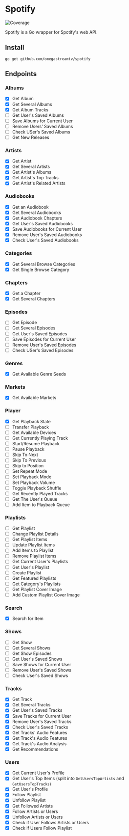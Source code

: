 # Spotify

![Coverage](https://img.shields.io/badge/Coverage-16.9%25-red)

Spotify is a Go wrapper for Spotify's web API.

## Install

```cli
go get github.com/omegastreamtv/spotify
```

## Endpoints

### Albums

- [x] Get Album
- [x] Get Several Albums
- [x] Get Album Tracks
- [ ] Get User's Saved Albums
- [ ] Save Albums for Current User
- [ ] Remove Users' Saved Albums
- [ ] Check USer's Saved Albums
- [ ] Get New Releases

### Artists

- [x] Get Artist
- [x] Get Several Artists
- [x] Get Artist's Albums
- [x] Get Artist's Top Tracks
- [x] Get Artist's Related Artists

### Audiobooks

- [x] Get an Audiobook
- [x] Get Several Audiobooks
- [x] Get Audiobook Chapters
- [x] Get User's Saved Audiobooks
- [x] Save Audiobooks for Current User
- [x] Remove User's Saved Audiobooks
- [x] Check User's Saved Audiobooks

### Categories

- [x] Get Several Browse Categories
- [x] Get Single Browse Category

### Chapters

- [x] Get a Chapter
- [x] Get Several Chapters

### Episodes

- [ ] Get Episode
- [ ] Get Several Episodes
- [ ] Get User's Saved Episodes
- [ ] Save Episodes for Current User
- [ ] Remove User's Saved Episodes
- [ ] Check USer's Saved Episodes

### Genres

- [x] Get Available Genre Seeds

### Markets

- [x] Get Available Markets

### Player

- [x] Get Playback State
- [ ] Transfer Playback
- [ ] Get Available Devices
- [ ] Get Currently Playing Track
- [ ] Start/Resume Playback
- [ ] Pause Playback
- [ ] Skip To Next
- [ ] Skip To Previous
- [ ] Skip to Position
- [ ] Set Repeat Mode
- [ ] Set Playback Mode
- [ ] Set Playback Volume
- [ ] Toggle Playback Shuffle
- [ ] Get Recently Played Tracks
- [ ] Get The User's Queue
- [ ] Add Item to Playback Queue

### Playlists

- [ ] Get Playlist
- [ ] Change Playlist Details
- [ ] Get Playlist Items
- [ ] Update Playlist Items
- [ ] Add Items to Playlist
- [ ] Remove Playlist Items
- [ ] Get Current User's Playlists
- [ ] Get User's Playlist
- [ ] Create Playlist
- [ ] Get Featured Playlists
- [ ] Get Category's Playlists
- [ ] Get Playlist Cover Image
- [ ] Add Custom Playlist Cover Image

### Search

- [x] Search for Item

### Shows

- [ ] Get Show
- [ ] Get Several Shows
- [ ] Get Show Episodes
- [ ] Get User's Saved Shows
- [ ] Save Shows for Current User
- [ ] Remove User's Saved Shows
- [ ] Check User's Saved Shows

### Tracks

- [x] Get Track
- [x] Get Several Tracks
- [x] Get User's Saved Tracks
- [x] Save Tracks for Current User
- [x] Remove User's Saved Tracks
- [x] Check User's Saved Tracks
- [x] Get Tracks' Audio Features
- [x] Get Track's Audio Features
- [x] Get Track's Audio Analysis
- [x] Get Recommendations

### Users

- [x] Get Current User's Profile
- [x] Get User's Top Items (split into `GetUsersTopArtists` and `GetUsersTopTracks`)
- [x] Get User's Profile
- [x] Follow Playlist
- [x] Unfollow Playlist
- [x] Get Followed Artists
- [x] Follow Artists or Users
- [x] Unfollow Artists or Users
- [x] Check if User Follows Artists or Users
- [x] Check if Users Follow Playlist

